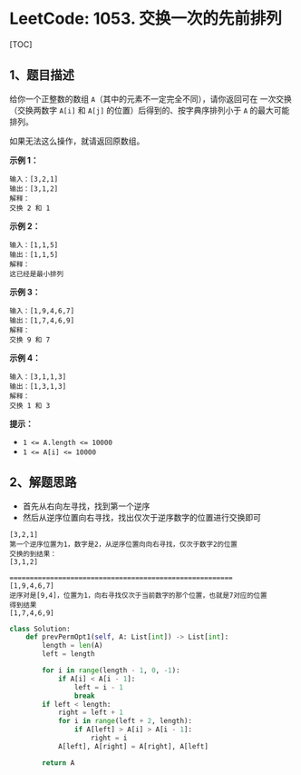 # LeetCode: 1053. 交换一次的先前排列

[TOC]

## 1、题目描述

给你一个正整数的数组 `A`（其中的元素不一定完全不同），请你返回可在 一次交换（交换两数字 `A[i]` 和 `A[j]` 的位置）后得到的、按字典序排列小于 `A` 的最大可能排列。

如果无法这么操作，就请返回原数组。

 

**示例 1：**

```
输入：[3,2,1]
输出：[3,1,2]
解释：
交换 2 和 1
```

**示例 2：**

```
输入：[1,1,5]
输出：[1,1,5]
解释： 
这已经是最小排列
```

**示例 3：**

```
输入：[1,9,4,6,7]
输出：[1,7,4,6,9]
解释：
交换 9 和 7
```

**示例 4：**

```
输入：[3,1,1,3]
输出：[1,3,1,3]
解释：
交换 1 和 3
```

**提示：**

-   `1 <= A.length <= 10000`
-   `1 <= A[i] <= 10000`



## 2、解题思路

-   首先从右向左寻找，找到第一个逆序
-   然后从逆序位置向右寻找，找出仅次于逆序数字的位置进行交换即可

```
[3,2,1]
第一个逆序位置为1，数字是2，从逆序位置向向右寻找，仅次于数字2的位置
交换的到结果：
[3,1,2]

=======================================================
[1,9,4,6,7]
逆序对是[9,4]，位置为1，向右寻找仅次于当前数字的那个位置，也就是7对应的位置
得到结果
[1,7,4,6,9]

```



```python
class Solution:
    def prevPermOpt1(self, A: List[int]) -> List[int]:
        length = len(A)
        left = length

        for i in range(length - 1, 0, -1):
            if A[i] < A[i - 1]:
                left = i - 1
                break
        if left < length:
            right = left + 1
            for i in range(left + 2, length):
                if A[left] > A[i] > A[i - 1]:
                    right = i
            A[left], A[right] = A[right], A[left]

        return A
```

